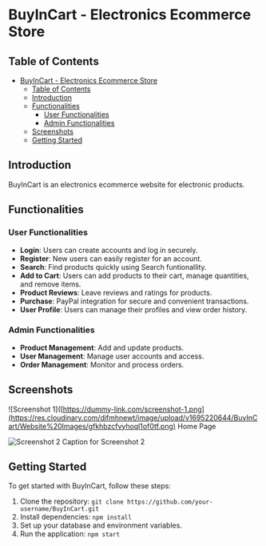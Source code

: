 # BuyInCart - Electronics Ecommerce Store

## Table of Contents

- [BuyInCart - Electronics Ecommerce Store](#buyincart----electronics-ecommerce-store)
  - [Table of Contents](#table-of-contents)
  - [Introduction](#introduction)
  - [Functionalities](#functionalities)
    - [User Functionalities](#user-functionalities)
    - [Admin Functionalities](#admin-functionalities)
  - [Screenshots](#screenshots)
  - [Getting Started](#getting-started)

## Introduction

BuyInCart is an electronics ecommerce website for electronic products.

## Functionalities

### User Functionalities

- **Login**: Users can create accounts and log in securely.
- **Register**: New users can easily register for an account.
- **Search**: Find products quickly using Search funtionallity.
- **Add to Cart**: Users can add products to their cart, manage quantities, and remove items.
- **Product Reviews**: Leave reviews and ratings for products.
- **Purchase**: PayPal integration for secure and convenient transactions.
- **User Profile**: Users can manage their profiles and view order history.

### Admin Functionalities

- **Product Management**: Add and update products.
- **User Management**: Manage user accounts and access.
- **Order Management**: Monitor and process orders.

## Screenshots

![Screenshot 1]([https://dummy-link.com/screenshot-1.png](https://res.cloudinary.com/djfmhnewt/image/upload/v1695220644/BuyInCart/Website%20Images/gfkhbzcfvyhoql1of0tf.png)
Home Page

![Screenshot 2](https://dummy-link.com/screenshot-2.png)
Caption for Screenshot 2

## Getting Started

To get started with BuyInCart, follow these steps:

1. Clone the repository: `git clone https://github.com/your-username/BuyInCart.git`
2. Install dependencies: `npm install`
3. Set up your database and environment variables.
4. Run the application: `npm start`
